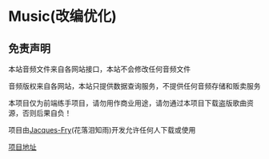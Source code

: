 # Music(改编优化)

## 免责声明
本站音频文件来自各网站接口，本站不会修改任何音频文件

音频版权来自各网站，本站只提供数据查询服务，不提供任何音频存储和贩卖服务

本项目仅为前端练手项目，请勿用作商业用途，请勿通过本项目下载盗版歌曲资源，否则后果自负！

项目由[Jacques-Fry](https://github.com/Jacques-Fry)(花落泪知雨)开发允许任何人下载或使用

[项目地址](http://6s.net579.com:24630)  
